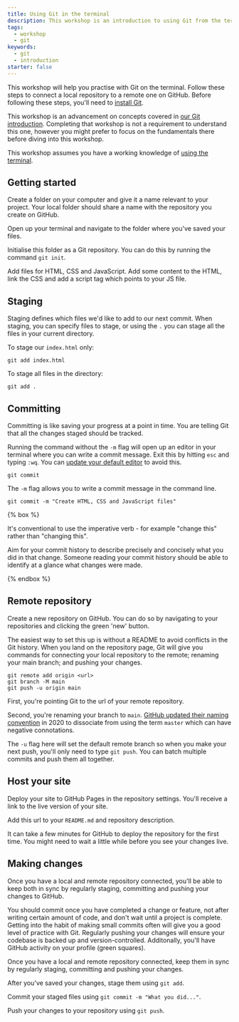 ```yaml
---
title: Using Git in the terminal
description: This workshop is an introduction to using Git from the terminal
tags:
  - workshop
  - git
keywords:
  - git
  - introduction
starter: false
---
```


This workshop will help you practise with Git on the terminal. Follow these steps to connect a local repository to a remote one on GitHub. Before following these steps, you'll need to [install Git](https://git-scm.com/book/en/v2/Getting-Started-Installing-Git).

This workshop is an advancement on concepts covered in [our Git introduction](../applicant-git-1/). Completing that workshop is not a requirement to understand this one, however you might prefer to focus on the fundamentals there before diving into this workshop.

This workshop assumes you have a working knowledge of [using the terminal](https://www.joshwcomeau.com/javascript/terminal-for-js-devs/).

## Getting started

Create a folder on your computer and give it a name relevant to your project. Your local folder should share a name with the repository you create on GitHub.

Open up your terminal and navigate to the folder where you've saved your files.

Initialise this folder as a Git repository. You can do this by running the command `git init`.

Add files for HTML, CSS and JavaScript. Add some content to the HTML, link the CSS and add a script tag which points to your JS file.

## Staging

Staging defines which files we'd like to add to our next commit. When staging, you can specify files to stage, or using the `.` you can stage all the files in your current directory.

To stage our `index.html` only:

```
git add index.html
```

To stage all files in the directory:

```
git add .
```

## Committing

Committing is like saving your progress at a point in time. You are telling Git that all the changes staged should be tracked.

Running the command without the `-m` flag will open up an editor in your terminal where you can write a commit message. Exit this by hitting `esc` and typing `:wq`. You can [update your default editor](https://oliverjam.es/blog/make-your-terminal-nicer/#set-your-default-editor) to avoid this.

```
git commit
```

The `-m` flag allows you to write a commit message in the command line.

```
git commit -m "Create HTML, CSS and JavaScript files"
```

{% box %}

It's conventional to use the imperative verb - for example "change this" rather than "changing this".

Aim for your commit history to describe precisely and concisely what you did in that change. Someone reading your commit history should be able to identify at a glance what changes were made.

{% endbox %}

## Remote repository

Create a new repository on GitHub. You can do so by navigating to your repositories and clicking the green 'new' button.

The easiest way to set this up is without a README to avoid conflicts in the Git history. When you land on the repository page, Git will give you commands for connecting your local repository to the remote; renaming your main branch; and pushing your changes.

```
git remote add origin <url>
git branch -M main
git push -u origin main
```

First, you're pointing Git to the url of your remote repository.

Second, you're renaming your branch to `main`. [GitHub updated their naming convention](https://github.com/github/renaming) in 2020 to dissociate from using the term `master` which can have negative connotations.

The `-u` flag here will set the default remote branch so when you make your next push, you'll only need to type `git push`. You can batch multiple commits and push them all together.

## Host your site

Deploy your site to GitHub Pages in the repository settings. You'll receive a link to the live version of your site.

Add this url to your `README.md` and repository description.

It can take a few minutes for GitHub to deploy the repository for the first time. You might need to wait a little while before you see your changes live.

## Making changes

Once you have a local and remote repository connected, you'll be able to keep both in sync by regularly staging, committing and pushing your changes to GitHub.

You should commit once you have completed a change or feature, not after writing certain amount of code, and don't wait until a project is complete. Getting into the habit of making small commits often will give you a good level of practice with Git. Regularly pushing your changes will ensure your codebase is backed up and version-controlled. Additonally, you'll have GitHub activity on your profile (green squares).

Once you have a local and remote repository connected, keep them in sync by regularly staging, committing and pushing your changes.

After you've saved your changes, stage them using `git add`.

Commit your staged files using `git commit -m "What you did..."`.

Push your changes to your repository using `git push`.
